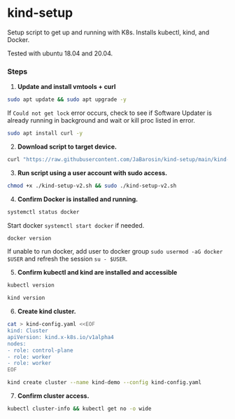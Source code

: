 # kind-setup

Setup script to get up and running with K8s. Installs kubectl, kind, and Docker.

Tested with ubuntu 18.04 and 20.04.

### Steps

1. **Update and install vmtools + curl**
```sh
sudo apt update && sudo apt upgrade -y
```
If `Could not get lock` error occurs, check to see if Software Updater is already running in background and wait or kill proc listed in error.
```sh
sudo apt install curl -y
```

2. **Download script to target device.**
```bash
curl "https://raw.githubusercontent.com/JaBarosin/kind-setup/main/kind-setup-v2.sh" -o "kind-setup-v2.sh"
```

3. **Run script using a user account with sudo access.**
```sh
chmod +x ./kind-setup-v2.sh && sudo ./kind-setup-v2.sh
```

4. **Confirm Docker is installed and running.**
```sh
systemctl status docker
```
Start docker `systemctl start docker` if needed.
```sh
docker version
```
If unable to run docker, add user to docker group `sudo usermod -aG docker $USER` and refresh the session `su - $USER`.

5. **Confirm kubectl and kind are installed and accessible**
```sh
kubectl version
```
```sh
kind version
```

6. **Create kind cluster.**
```sh
cat > kind-config.yaml <<EOF
kind: Cluster
apiVersion: kind.x-k8s.io/v1alpha4
nodes:
- role: control-plane
- role: worker
- role: worker
EOF
```

```sh
kind create cluster --name kind-demo --config kind-config.yaml
```

7. **Confirm cluster access.**
```sh
kubectl cluster-info && kubectl get no -o wide
```
